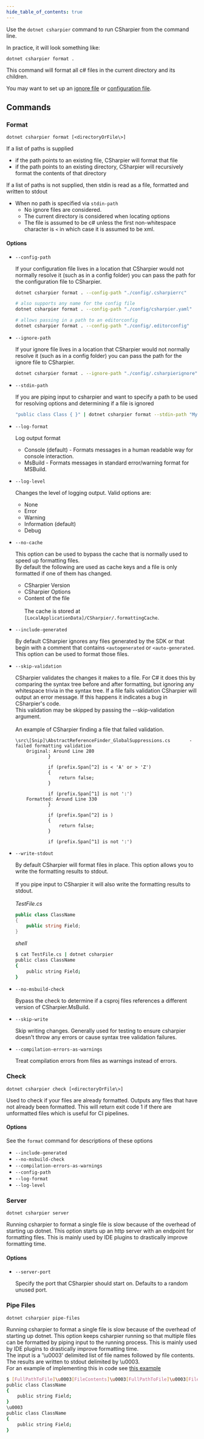 ```yaml
---
hide_table_of_contents: true
---
```

Use the `dotnet csharpier` command to run CSharpier from the command line.

In practice, it will look something like:
```shell
dotnet csharpier format .
```
This command will format all c# files in the current directory and its children.

You may want to set up an [ignore file](Ignore.md) or [configuration file](Configuration.md).

## Commands
### Format
`dotnet csharpier format [<directoryOrFile\>]`

If a list of paths is supplied
- if the path points to an existing file, CSharpier will format that file
- if the path points to an existing directory, CSharpier will recursively format the contents of that directory

If a list of paths is not supplied, then stdin is read as a file, formatted and written to stdout
- When no path is specified via `stdin-path`
  - No ignore files are considered.
  - The current directory is considered when locating options
  - The file is assumed to be c# unless the first non-whitespace character is `<` in which case it is assumed to be xml.


#### Options
- `--config-path`

    If your configuration file lives in a location that CSharpier would not normally resolve it (such as in a config folder)
    you can pass the path for the configuration file to CSharpier.
    ```bash
    dotnet csharpier format . --config-path "./config/.csharpierrc"
    
    # also supports any name for the config file
    dotnet csharpier format . --config-path "./config/csharpier.yaml"

    # allows passing in a path to an editorconfig
    dotnet csharpier format . --config-path "./config/.editorconfig"
    ```

- `--ignore-path`

  If your ignore file lives in a location that CSharpier would not normally resolve it (such as in a config folder)
  you can pass the path for the ignore file to CSharpier.
    ```bash
    dotnet csharpier format . --ignore-path "./config/.csharpierignore"
    ```

- `--stdin-path`

  If you are piping input to csharpier and want to specify a path to be used for resolving options and determining if a file is ignored
    ```bash
    "public class Class { }" | dotnet csharpier format --stdin-path "MyFile.cs"
    ```

- `--log-format`

  Log output format
  - Console (default) - Formats messages in a human readable way for console interaction.
  - MsBuild - Formats messages in standard error/warning format for MSBuild.

- `--log-level`

    Changes the level of logging output. Valid options are:
  - None
  - Error
  - Warning
  - Information (default)
  - Debug


- `--no-cache`

    This option can be used to bypass the cache that is normally used to speed up formatting files.  
    By default the following are used as cache keys and a file is only formatted if one of them has changed.
    * CSharpier Version
    * CSharpier Options
    * Content of the file
    <br/><br/>
    The cache is stored at `[LocalApplicationData]/CSharpier/.formattingCache`.


- `--include-generated`

    By default CSharpier ignores any files generated by the SDK or that begin with a comment that contains `<autogenerated` or `<auto-generated`. This option can be used to format those files.


- `--skip-validation`

    CSharpier validates the changes it makes to a file.
    For C# it does this by comparing the syntax tree before and after formatting, but ignoring any whitespace trivia in the syntax tree.
    If a file fails validation CSharpier will output an error message. If this happens it indicates a bug in CSharpier's code.  
    This validation may be skipped by passing the --skip-validation argument.
    <br/><br/>
    An example of CSharpier finding a file that failed validation.
    ```
    \src\[Snip]\AbstractReferenceFinder_GlobalSuppressions.cs       - failed formatting validation
        Original: Around Line 280
                }
    
                if (prefix.Span[^2] is < 'A' or > 'Z')
                {
                    return false;
                }
    
                if (prefix.Span[^1] is not ':')
        Formatted: Around Line 330
                }
    
                if (prefix.Span[^2] is )
                {
                    return false;
                }
    
                if (prefix.Span[^1] is not ':')
    ```

- `--write-stdout`

    By default CSharpier will format files in place. This option allows you to write the formatting results to stdout.
    <br/><br/>
    If you pipe input to CSharpier it will also write the formatting results to stdout.
    <br/><br/>
    *TestFile.cs*
    ```csharp
    public class ClassName
    {
        public string Field;
    }
    ```
    *shell*
    ```bash
    $ cat TestFile.cs | dotnet csharpier
    public class ClassName
    {
        public string Field;
    }
    ```


- `--no-msbuild-check`

    Bypass the check to determine if a csproj files references a different version of CSharpier.MsBuild.


- `--skip-write`

    Skip writing changes. Generally used for testing to ensure csharpier doesn't throw any errors or cause syntax tree validation failures.


- `--compilation-errors-as-warnings`

    Treat compilation errors from files as warnings instead of errors.

### Check
`dotnet csharpier check [<directoryOrFile\>]`

Used to check if your files are already formatted. Outputs any files that have not already been formatted.
This will return exit code 1 if there are unformatted files which is useful for CI pipelines.

#### Options
See the `format` command for descriptions of these options
- `--include-generated`
- `--no-msbuild-check`
- `--compilation-errors-as-warnings`
- `--config-path`
- `--log-format`
- `--log-level`

### Server
`dotnet csharpier server`

Running csharpier to format a single file is slow because of the overhead of starting up dotnet.
This option starts up an http server with an endpoint for formatting files. This is mainly used by IDE plugins
to drastically improve formatting time.

#### Options
- `--server-port`

    Specify the port that CSharpier should start on. Defaults to a random unused port.

### Pipe Files
`dotnet csharpier pipe-files`

Running csharpier to format a single file is slow because of the overhead of starting up dotnet.
This option keeps csharpier running so that multiple files can be formatted by piping input to the running process. This is mainly used by IDE plugins
to drastically improve formatting time.  
The input is a '\u0003' delimited list of file names followed by file contents.  
The results are written to stdout delimited by \u0003.  
For an example of implementing this in code see [this example](https://github.com/belav/csharpier/blob/main/Src/CSharpier.VSCode/src/CSharpierProcessPipeMultipleFiles.ts)
```bash
$ [FullPathToFile]\u0003[FileContents]\u0003[FullPathToFile]\u0003[FileContents]\u0003 | csharpier --pipe-multiple-files
public class ClassName
{
    public string Field;
}
\u0003
public class ClassName
{
    public string Field;
}
```
